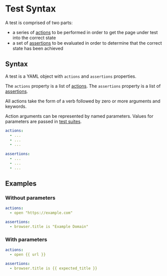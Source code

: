 # Test Syntax
A test is comprised of two parts:
 - a series of [actions](/action-syntax.md) to be performed in order to get the page under test into the correct state
 - a set of [assertions](/assertion-syntax.md) to be evaluated in order to determine that the correct state has been achieved

## Syntax

A test is a YAML object with `actions` and `assertions` properties.

The `actions` property is a list of [actions](/action-syntax.md).
The `assertions` property is a list of [assertions](/assertion-syntax.md).

All actions take the form of a verb followed by zero or more arguments and keywords.

Action arguments can be represented by named parameters. Values for parameters are passed in [test suites](/test-suite-syntax.md).

```yaml
actions:
  - ...
  - ...
  - ...
    
assertions:    
  - ...
  - ...
  - ...
```

## Examples

### Without parameters

```yaml
actions:
  - open "https://example.com"

assertions:
  - browser.title is "Example Domain"
```

### With parameters

```yaml
actions:
  - open {{ url }}

assertions:
  - browser.title is {{ expected_title }}
```